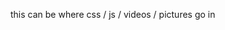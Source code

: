 this can be where css / js / videos / pictures go in 


<!-- file name is automatically static the the specific file -->
<!-- this also applies to the css and photos / videos -->
<script async src="{{ url_for('static', filename='js/js-lib/ajax.js') }}"></script>